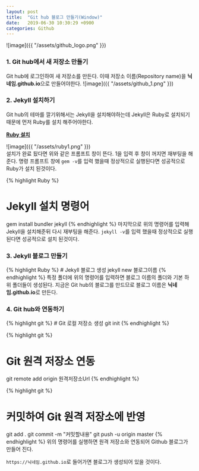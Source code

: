 ```yaml
---
layout: post
title:  "Git hub 블로그 만들기(Window)"
date:   2019-06-30 10:30:29 +0900
categories: Github
---
```

![image]({{ "/assets/github_logo.png" }})
<br>


<h3>1. Git hub에서 새 저장소 만들기</h3>
Git hub에 로그인하여 새 저장소를 만든다. 이때 저장소 이름(Repository name)을 <b>닉네임.github.io</b>으로 만들어야한다. 
![image]({{ "/assets/github_1.png" }})

<h3>2. Jekyll 설치하기</h3>
Git hub의 테마를 깔기위해서는 Jekyll을 설치해야하는데 Jekyll은 Ruby로 설치되기 때문에 먼저 Ruby를 설치 해주어야한다.

<b>[Ruby 설치][Ruby_download]</b>

![image]({{ "/assets/ruby1.png" }})
<br>
설치가 완료 됬다면 위와 같은 프롬프트 창이 뜬다. 1을 입력 후 창이 꺼지면 재부팅을 해준다.
명령 프롬프트 창에 `gem -v`를 입력 했을때 정상적으로 실행된다면 성공적으로 Ruby가 설치 된것이다.

{% highlight Ruby  %}
# Jekyll 설치 명령어
gem install bundler jekyll
{% endhighlight %}
마지막으로 위의 명령어를 입력해 Jekyll을 설치해준뒤 다시 재부팅을 해준다.
`jekyll -v`를 입력 했을때 정상적으로 실행된다면 성공적으로 설치 된것이다.

<h3>3. Jekyll 블로그 만들기</h3>
{% highlight Ruby  %}
# Jekyll 블로그 생성
jekyll new 블로그이름
{% endhighlight %}
특정 폴더에 위의 명령어를 입력하면 블로그 이름의 폴더와 기본 하위 폴더들이 생성된다.
지금은 Git hub의 블로그를 만드므로 블로그 이름은 <b>닉네임.github.io</b>로 만든다.

<h3>4. Git hub와 연동하기</h3>
{% highlight git  %}
# Git 로컬 저장소 생성
git init
{% endhighlight %}

{% highlight git  %}
# Git 원격 저장소 연동
git remote add origin 원격저장소Url
{% endhighlight %}

{% highlight git  %}
# 커밋하여 Git 원격 저장소에 반영
git add .
git commit -m "커밋할내용"
git push -u origin master
{% endhighlight %}
위의 명령어를 실행하면 원격 저장소와 연동되어 Github 블로그가 만들어 진다.

`https://닉네임.github.io`로 들어가면 블로그가 생성되어 있을 것이다.


[Ruby_download]: https://rubyinstaller.org/
[site_address1]: http://pygments.org/languages/
